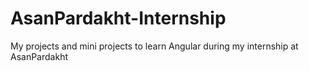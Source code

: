 # AsanPardakht-Internship
My projects and mini projects to learn Angular during my internship at AsanPardakht
